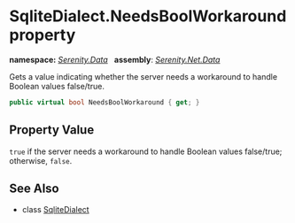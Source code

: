 # SqliteDialect.NeedsBoolWorkaround property
**namespace:** *[Serenity.Data](../../README.md#serenity.data-namespace)*   **assembly**: *[Serenity.Net.Data](../../README.md)*

Gets a value indicating whether the server needs a workaround to handle Boolean values false/true.

```csharp
public virtual bool NeedsBoolWorkaround { get; }
```

## Property Value

`true` if the server needs a workaround to handle Boolean values false/true; otherwise, `false`.

## See Also

* class [SqliteDialect](../SqliteDialect.md)